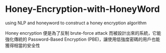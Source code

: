 # Honey-Encryption-with-HoneyWord
using NLP and honeyword to construct a honey encryption algorithm

Honey encryption 便是為了反制 brute-force attack 而被設計出來的系統，它能強化傳統的 Password-Based Encryption (PBE)，讓使用低強度密碼的用戶也能獲得相當的安全性
